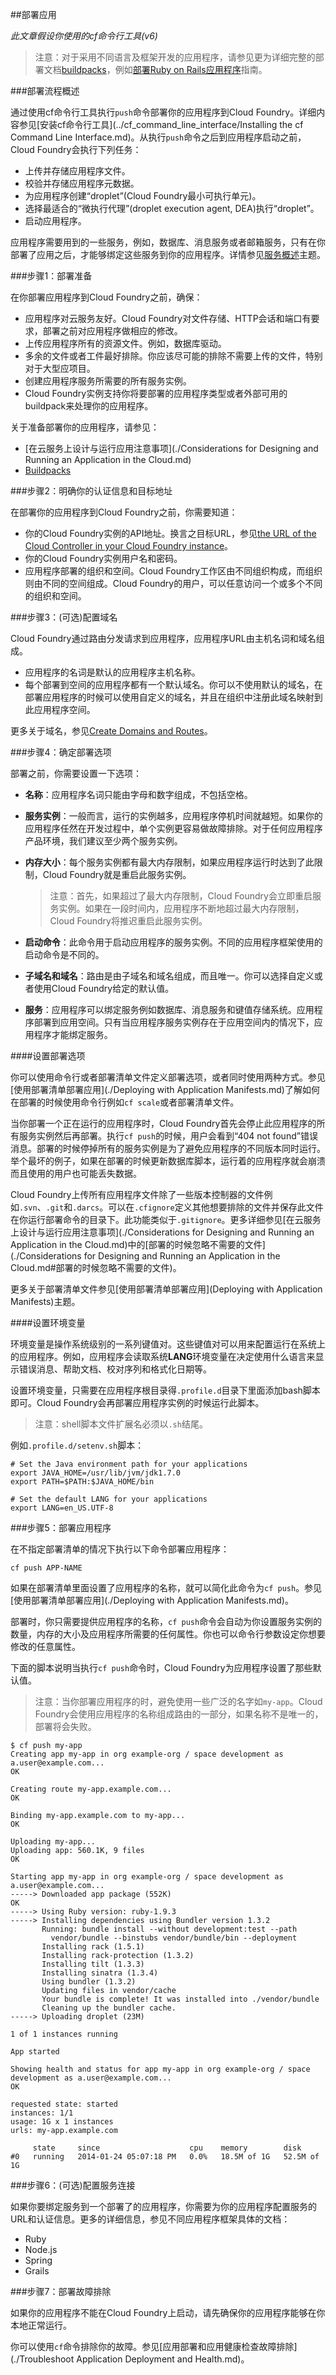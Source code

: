 ##部署应用

*此文章假设你使用的cf命令行工具(v6)*

>注意：对于采用不同语言及框架开发的应用程序，请参见更为详细完整的部署文档[buildpacks]()，例如[部署Ruby on Rails应用程序](http://docs.cloudfoundry.org/buildpacks/ruby/gsg-ror.html)指南。

###部署流程概述

通过使用cf命令行工具执行```push```命令部署你的应用程序到Cloud Foundry。详细内容参见[安装cf命令行工具](../cf_command_line_interface/Installing the cf Command Line Interface.md)。从执行```push```命令之后到应用程序启动之前，Cloud Foundry会执行下列任务：

* 上传并存储应用程序文件。
* 校验并存储应用程序元数据。
* 为应用程序创建“droplet”(Cloud Foundry最小可执行单元)。
* 选择最适合的“微执行代理”(droplet execution agent, DEA)执行“droplet”。
* 启动应用程序。

应用程序需要用到的一些服务，例如，数据库、消息服务或者邮箱服务，只有在你部署了应用之后，才能够绑定这些服务到你的应用程序。详情参见[服务概述](http://docs.cloudfoundry.org/devguide/services/)主题。

###步骤1：部署准备

在你部署应用程序到Cloud Foundry之前，确保：

* 应用程序对云服务友好。Cloud Foundry对文件存储、HTTP会话和端口有要求，部署之前对应用程序做相应的修改。
* 上传应用程序所有的资源文件。例如，数据库驱动。
* 多余的文件或者工件最好排除。你应该尽可能的排除不需要上传的文件，特别对于大型应项目。
* 创建应用程序服务所需要的所有服务实例。
* Cloud Foundry实例支持你将要部署的应用程序类型或者外部可用的buildpack来处理你的应用程序。

关于准备部署你的应用程序，请参见：

* [在云服务上设计与运行应用注意事项](./Considerations for Designing and Running an Application in the Cloud.md)
* [Buildpacks]()

###步骤2：明确你的认证信息和目标地址

在部署你的应用程序到Cloud Foundry之前，你需要知道：

* 你的Cloud Foundry实例的API地址。换言之目标URL，参见[the URL of the Cloud Controller in your Cloud Foundry instance](http://docs.cloudfoundry.org/running/cf-api-endpoint.html)。
* 你的Cloud Foundry实例用户名和密码。
* 应用程序部署的组织和空间。Cloud Foundry工作区由不同组织构成，而组织则由不同的空间组成。Cloud Foundry的用户，可以任意访问一个或多个不同的组织和空间。

###步骤3：(可选)配置域名

Cloud Foundry通过路由分发请求到应用程序，应用程序URL由主机名词和域名组成。

* 应用程序的名词是默认的应用程序主机名称。
* 每个部署到空间的应用程序都有一个默认域名。你可以不使用默认的域名，在部署应用程序的时候可以使用自定义的域名，并且在组织中注册此域名映射到此应用程序空间。

更多关于域名，参见[Create Domains and Routes](http://docs.cloudfoundry.org/devguide/deploy-apps/domains-routes.html)。

###步骤4：确定部署选项

部署之前，你需要设置一下选项：

* **名称**：应用程序名词只能由字母和数字组成，不包括空格。
* **服务实例**：一般而言，运行的实例越多，应用程序停机时间就越短。如果你的应用程序任然在开发过程中，单个实例更容易做故障排除。对于任何应用程序产品环境，我们建议至少两个服务实例。
* **内存大小**：每个服务实例都有最大内存限制，如果应用程序运行时达到了此限制，Cloud Foundry就是重启此服务实例。
	>注意：首先，如果超过了最大内存限制，Cloud Foundry会立即重启服务实例。如果在一段时间内，应用程序不断地超过最大内存限制，Cloud Foundry将推迟重启此服务实例。
	
* **启动命令**：此命令用于启动应用程序的服务实例。不同的应用程序框架使用的启动命令是不同的。
* **子域名和域名**：路由是由子域名和域名组成，而且唯一。你可以选择自定义或者使用Cloud Foundry给定的默认值。
* **服务**：应用程序可以绑定服务例如数据库、消息服务和键值存储系统。应用程序部署到应用空间。只有当应用程序服务实例存在于应用空间内的情况下，应用程序才能绑定服务。

####设置部署选项

你可以使用命令行或者部署清单文件定义部署选项，或者同时使用两种方式。参见[使用部署清单部署应用](./Deploying with Application Manifests.md)了解如何在部署的时候使用命令行例如```cf scale```或者部署清单文件。

当你部署一个正在运行的应用程序时，Cloud Foundry首先会停止此应用程序的所有服务实例然后再部署。执行```cf push```的时候，用户会看到“404 not found”错误消息。部署的时候停掉所有的服务实例是为了避免应用程序的不同版本同时运行。举个最坏的例子，如果在部署的时候更新数据库脚本，运行着的应用程序就会崩溃而且使用的用户也可能丢失数据。

Cloud Foundry上传所有应用程序文件除了一些版本控制器的文件例如```.svn```、```.git```和```.darcs```。可以在```.cfignore```定义其他想要排除的文件并保存此文件在你运行部署命令的目录下。此功能类似于```.gitignore```。更多详细参见[在云服务上设计与运行应用注意事项](./Considerations for Designing and Running an Application in the Cloud.md)中的[部署的时候忽略不需要的文件](./Considerations for Designing and Running an Application in the Cloud.md#部署的时候忽略不需要的文件)。

更多关于部署清单文件参见[使用部署清单部署应用](Deploying with Application Manifests)主题。

####设置环境变量

环境变量是操作系统级别的一系列键值对。这些键值对可以用来配置运行在系统上的应用程序。例如，应用程序会读取系统**LANG**环境变量在决定使用什么语言来显示错误消息、帮助文档、校对序列和格式化日期等。

设置环境变量，只需要在应用程序根目录得```.profile.d```目录下里面添加bash脚本即可。Cloud Foundry会再部署应用程序实例的时候运行此脚本。
>注意：shell脚本文件扩展名必须以```.sh```结尾。

例如```.profile.d/setenv.sh```脚本：

```
# Set the Java environment path for your applications
export JAVA_HOME=/usr/lib/jvm/jdk1.7.0
export PATH=$PATH:$JAVA_HOME/bin

# Set the default LANG for your applications
export LANG=en_US.UTF-8
```

###步骤5：部署应用程序

在不指定部署清单的情况下执行以下命令部署应用程序：

```
cf push APP-NAME
```
如果在部署清单里面设置了应用程序的名称，就可以简化此命令为```cf push```。参见[使用部署清单部署应用](./Deploying with Application Manifests.md)。

部署时，你只需要提供应用程序的名称，```cf push```命令会自动为你设置服务实例的数量，内存的大小及应用程序所需要的任何属性。你也可以命令行参数设定你想要修改的任意属性。

下面的脚本说明当执行```cf push```命令时，Cloud Foundry为应用程序设置了那些默认值。
>注意：当你部署应用程序的时，避免使用一些广泛的名字如```my-app```。Cloud Foundry会使用应用程序的名称组成路由的一部分，如果名称不是唯一的，部署将会失败。

```
$ cf push my-app
Creating app my-app in org example-org / space development as a.user@example.com...
OK

Creating route my-app.example.com...
OK

Binding my-app.example.com to my-app...
OK

Uploading my-app...
Uploading app: 560.1K, 9 files
OK

Starting app my-app in org example-org / space development as a.user@example.com...
-----> Downloaded app package (552K)
OK
-----> Using Ruby version: ruby-1.9.3
-----> Installing dependencies using Bundler version 1.3.2
       Running: bundle install --without development:test --path
         vendor/bundle --binstubs vendor/bundle/bin --deployment
       Installing rack (1.5.1)
       Installing rack-protection (1.3.2)
       Installing tilt (1.3.3)
       Installing sinatra (1.3.4)
       Using bundler (1.3.2)
       Updating files in vendor/cache
       Your bundle is complete! It was installed into ./vendor/bundle
       Cleaning up the bundler cache.
-----> Uploading droplet (23M)

1 of 1 instances running

App started

Showing health and status for app my-app in org example-org / space development as a.user@example.com...
OK

requested state: started
instances: 1/1
usage: 1G x 1 instances
urls: my-app.example.com

     state     since                    cpu    memory        disk
#0   running   2014-01-24 05:07:18 PM   0.0%   18.5M of 1G   52.5M of 1G
```

###步骤6：(可选)配置服务连接

如果你要绑定服务到一个部署了的应用程序，你需要为你的应用程序配置服务的URL和认证信息。更多的详细信息，参见不同应用程序框架具体的文档：

* Ruby
* Node.js
* Spring
* Grails

###步骤7：部署故障排除

如果你的应用程序不能在Cloud Foundry上启动，请先确保你的应用程序能够在你本地正常运行。

你可以使用```cf```命令排除你的故障。参见[应用部署和应用健康检查故障排除](./Troubleshoot Application Deployment and Health.md)。